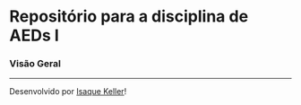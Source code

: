 # Repositório para a disciplina de AEDs I

### Visão Geral

<depois coloco>

---

Desenvolvido por [Isaque Keller](https://github.com/IsaqueKeller)!
